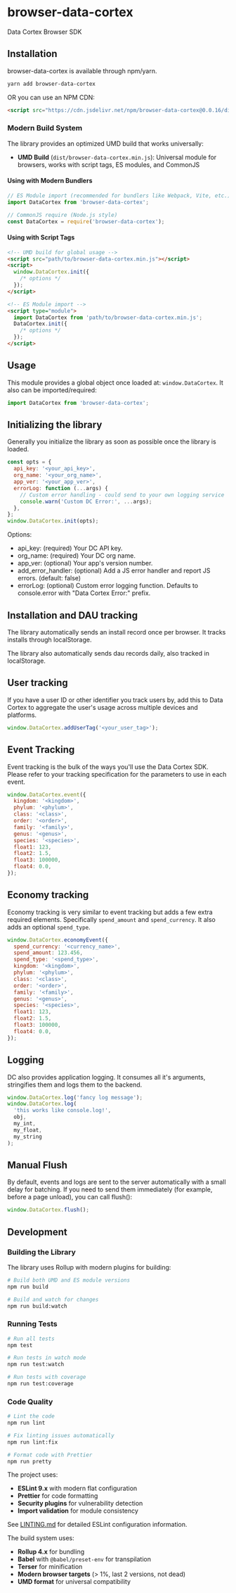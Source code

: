 # browser-data-cortex

Data Cortex Browser SDK

## Installation

browser-data-cortex is available through npm/yarn.

```bash
yarn add browser-data-cortex
```

OR you can use an NPM CDN:

```html
<script src="https://cdn.jsdelivr.net/npm/browser-data-cortex@0.0.16/dist/browser-data-cortex.min.js"></script>
```

### Modern Build System

The library provides an optimized UMD build that works universally:

- **UMD Build** (`dist/browser-data-cortex.min.js`): Universal module for browsers, works with script tags, ES modules, and CommonJS

#### Using with Modern Bundlers

```javascript
// ES Module import (recommended for bundlers like Webpack, Vite, etc.)
import DataCortex from 'browser-data-cortex';

// CommonJS require (Node.js style)
const DataCortex = require('browser-data-cortex');
```

#### Using with Script Tags

```html
<!-- UMD build for global usage -->
<script src="path/to/browser-data-cortex.min.js"></script>
<script>
  window.DataCortex.init({
    /* options */
  });
</script>

<!-- ES Module import -->
<script type="module">
  import DataCortex from 'path/to/browser-data-cortex.min.js';
  DataCortex.init({
    /* options */
  });
</script>
```

## Usage

This module provides a global object once loaded at: `window.DataCortex`.
It also can be imported/required:

```javascript
import DataCortex from 'browser-data-cortex';
```

## Initializing the library

Generally you initialize the library as soon as possible once the library is loaded.

```javascript
const opts = {
  api_key: '<your_api_key>',
  org_name: '<your_org_name>',
  app_ver: '<your_app_ver>',
  errorLog: function (...args) {
    // Custom error handling - could send to your own logging service
    console.warn('Custom DC Error:', ...args);
  },
};
window.DataCortex.init(opts);
```

Options:

- api_key: (required) Your DC API key.
- org_name: (required) Your DC org name.
- app_ver: (optional) Your app's version number.
- add_error_handler: (optional) Add a JS error handler and report JS errors. (default: false)
- errorLog: (optional) Custom error logging function. Defaults to console.error with "Data Cortex Error:" prefix.

## Installation and DAU tracking

The library automatically sends an install record once per browser. It tracks
installs through localStorage.

The library also automatically sends dau records daily, also tracked in
localStorage.

## User tracking

If you have a user ID or other identifier you track users by, add this to
Data Cortex to aggregate the user's usage across multiple devices and platforms.

```javascript
window.DataCortex.addUserTag('<your_user_tag>');
```

## Event Tracking

Event tracking is the bulk of the ways you'll use the Data Cortex SDK. Please
refer to your tracking specification for the parameters to use in each event.

```javascript
window.DataCortex.event({
  kingdom: '<kingdom>',
  phylum: '<phylum>',
  class: '<class>',
  order: '<order>',
  family: '<family>',
  genus: '<genus>',
  species: '<species>',
  float1: 123,
  float2: 1.5,
  float3: 100000,
  float4: 0.0,
});
```

## Economy tracking

Economy tracking is very similar to event tracking but adds a few extra
required elements. Specifically `spend_amount` and `spend_currency`. It also
adds an optional `spend_type`.

```javascript
window.DataCortex.economyEvent({
  spend_currency: '<currency_name>',
  spend_amount: 123.456,
  spend_type: '<spend_type>',
  kingdom: '<kingdom>',
  phylum: '<phylum>',
  class: '<class>',
  order: '<order>',
  family: '<family>',
  genus: '<genus>',
  species: '<species>',
  float1: 123,
  float2: 1.5,
  float3: 100000,
  float4: 0.0,
});
```

## Logging

DC also provides application logging. It consumes all it's arguments, stringifies
them and logs them to the backend.

```javascript
window.DataCortex.log('fancy log message');
window.DataCortex.log(
  'this works like console.log!',
  obj,
  my_int,
  my_float,
  my_string
);
```

## Manual Flush

By default, events and logs are sent to the server automatically with a small delay for batching.
If you need to send them immediately (for example, before a page unload), you can call flush():

```javascript
window.DataCortex.flush();
```

## Development

### Building the Library

The library uses Rollup with modern plugins for building:

```bash
# Build both UMD and ES module versions
npm run build

# Build and watch for changes
npm run build:watch
```

### Running Tests

```bash
# Run all tests
npm test

# Run tests in watch mode
npm run test:watch

# Run tests with coverage
npm run test:coverage
```

### Code Quality

```bash
# Lint the code
npm run lint

# Fix linting issues automatically
npm run lint:fix

# Format code with Prettier
npm run pretty
```

The project uses:

- **ESLint 9.x** with modern flat configuration
- **Prettier** for code formatting
- **Security plugins** for vulnerability detection
- **Import validation** for module consistency

See [LINTING.md](./LINTING.md) for detailed ESLint configuration information.

The build system uses:

- **Rollup 4.x** for bundling
- **Babel** with `@babel/preset-env` for transpilation
- **Terser** for minification
- **Modern browser targets** (> 1%, last 2 versions, not dead)
- **UMD format** for universal compatibility
